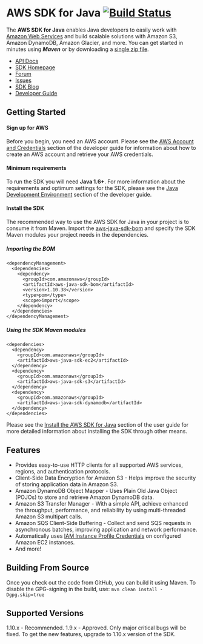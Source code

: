 # AWS SDK for Java [![Build Status](https://travis-ci.org/aws/aws-sdk-java.png?branch=master)](https://travis-ci.org/aws/aws-sdk-java)

The **AWS SDK for Java** enables Java developers to easily work with [Amazon Web Services][aws] and build scalable solutions with Amazon S3, Amazon DynamoDB, Amazon Glacier, and more. You can get started in minutes using ***Maven*** or by downloading a [single zip file][install-jar].

* [API Docs][docs-api]
* [SDK Homepage][sdk-website]
* [Forum][sdk-forum]
* [Issues][sdk-issues]
* [SDK Blog][blog]
* [Developer Guide][docs-guide]

## Getting Started
#### Sign up for AWS ####
Before you begin, you need an AWS account. Please see the [AWS Account and Credentials][docs-signup] section of the developer guide for information about how to create an AWS account and retrieve your AWS credentials.

#### Minimum requirements ####
To run the SDK you will need **Java 1.6+**. For more information about the requirements and optimum settings for the SDK, please see the [Java Development Environment][docs-signup] section of the developer guide.

#### Install the SDK ####
The recommended way to use the AWS SDK for Java in your project is to consume it from Maven. Import the <a href="https://github.com/aws/aws-sdk-java/tree/master/aws-java-sdk-bom">aws-java-sdk-bom</a> and specify the SDK Maven modules your project needs in the dependencies.

##### Importing the BOM #####
```
<dependencyManagement>
  <dependencies>
    <dependency>
      <groupId>com.amazonaws</groupId>
      <artifactId>aws-java-sdk-bom</artifactId>
      <version>1.10.38</version>
      <type>pom</type>
      <scope>import</scope>
    </dependency>
  </dependencies>
</dependencyManagement>
```
##### Using the SDK Maven modules #####
``` 
<dependencies>
  <dependency>
    <groupId>com.amazonaws</groupId>
    <artifactId>aws-java-sdk-ec2</artifactId>
  </dependency>
  <dependency>
    <groupId>com.amazonaws</groupId>
    <artifactId>aws-java-sdk-s3</artifactId>
  </dependency>
  <dependency>
    <groupId>com.amazonaws</groupId>
    <artifactId>aws-java-sdk-dynamodb</artifactId>
  </dependency>
</dependencies>
```
   Please see the
   [Install the AWS SDK for Java][docs-signup] section of the user guide for more detailed information about installing the SDK through other means.

## Features

* Provides easy-to-use HTTP clients for all supported AWS services, regions, and authentication protocols.
* Client-Side Data Encryption for Amazon S3 - Helps improve the security of storing application data in Amazon S3.
* Amazon DynamoDB Object Mapper - Uses Plain Old Java Object (POJOs) to store and retrieve Amazon DynamoDB data.
* Amazon S3 Transfer Manager - With a simple API, achieve enhanced the throughput, performance, and reliability by using multi-threaded Amazon S3 multipart calls.
* Amazon SQS Client-Side Buffering - Collect and send SQS requests in asynchronous batches, improving application and network performance.
* Automatically uses [IAM Instance Profile Credentials][aws-iam-credentials] on configured Amazon EC2 instances.
* And more!

## Building From Source

Once you check out the code from GitHub, you can build it using Maven.  To disable the GPG-signing in the build, use: `mvn clean install -Dgpg.skip=true`

## Supported Versions

1.10.x - Recommended.
1.9.x - Approved. Only major critical bugs will be fixed. To get the new features, upgrade to 1.10.x version of the SDK.

[install-jar]: http://sdk-for-java.amazonwebservices.com/latest/aws-java-sdk.zip
[aws]: http://aws.amazon.com/
[sdk-website]: http://aws.amazon.com/sdkforjava
[sdk-forum]: http://developer.amazonwebservices.com/connect/forum.jspa?forumID=70
[sdk-issues]: https://github.com/aws/aws-sdk-java/issues
[sdk-license]: http://aws.amazon.com/apache2.0/
[docs-api]: http://docs.aws.amazon.com/AWSJavaSDK/latest/javadoc/index.html
[docs-signup]: http://docs.aws.amazon.com/AWSSdkDocsJava/latest/DeveloperGuide/java-dg-setup.html
[aws-iam-credentials]: http://docs.aws.amazon.com/AWSSdkDocsJava/latest/DeveloperGuide/java-dg-roles.html
[docs-guide]: http://docs.aws.amazon.com/AWSSdkDocsJava/latest/DeveloperGuide/welcome.html
[blog]: https://java.awsblog.com